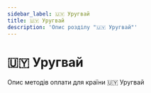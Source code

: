 ```yaml
---
sidebar_label: 🇺🇾 Уругвай
title: 🇺🇾 Уругвай
description: 'Опис розділу "🇺🇾 Уругвай"'
---
```


# 🇺🇾 Уругвай

Опис методів оплати для країни 🇺🇾 Уругвай
